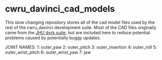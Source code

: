 # cwru_davinci_cad_models

This slow changing repository stores all of the cad model files used by the rest of the cwru_davinci development suite. Most of the CAD files originally came from the [JHU dvrk suite](https://github.com/jhu-dvrk/dvrk-ros), but are included here to reduce potential problems caused by potentially buggy updates.

JOINT NAMES:
1:	outer_yaw
2:	outer_pitch
3:	outer_insertion
4:	outer_roll
5:	outer_wrist_pitch
6:	outer_wrist_yaw
7:	jaw
